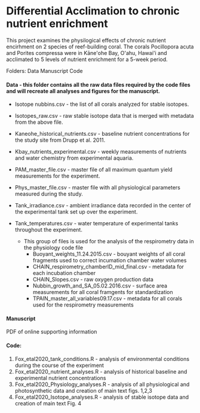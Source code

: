 # Differential Acclimation to chronic nutrient enrichment 

This project examines the physilogical effects of chronic nutrient encirhment on 2 species of reef-building coral. The corals Pocillopora acuta and Porites compressa were in Kāne'ohe Bay, O'ahu, Hawai'i and acclimated to 5 levels of nutrient enrichment for a 5-week period.

Folders:
Data
Manuscript
Code

#### Data - this folder contains all the raw data files required by the code files and will recreate all analyses and figures for the manuscript. 
* Isotope nubbins.csv - the list of all corals analyzed for stable isotopes.
* Isotopes_raw.csv - raw stable isotope data that is merged with metadata from the above file.
* Kaneohe_historical_nutrients.csv - baseline nutrient concentrations for the study site from Drupp et al. 2011.
* Kbay_nutrients_experimental.csv - weekly measurements of nutrients and water chemistry from experimental aquaria.
* PAM_master_file.csv - master file of all maximum quantum yield measurements for the experiment.
* Phys_master_file.csv - master file with all physiological parameters measured during the study.
* Tank_irradiance.csv - ambient irradiance data recorded in the center of the experimental tank set up over the experiment.
* Tank_temperatures.csv - water temperature of experimental tanks throughout the experiment.

    * This group of files is used for the analysis of the respirometry data in the physiology code file
        * Buoyant_weights_11.24.2015.csv - bouyant weights of all coral fragments used to correct incumation chamber water volumes
        * CHAIN_respirometry_chamberID_mid_final.csv - metadata for each incubation chamber 
        * CHAIN_Slopes.csv - raw oxygen production data
        * Nubbin_growth_and_SA_05.02.2016.csv - surface area measurements for all coral framgents for standardization
        * TPAIN_master_all_variables09.17.csv - metadata for all corals used for the respirometry measurements 


#### Manuscript
PDF of online supporting information

#### Code:
   1. Fox_etal2020_tank_conditions.R - analysis of environmental conditions during the course of the experiment
   2. Fox_etal2020_nutrient_analyses.R - analysis of historical baseline and experimental nutrient concentrations
   3. Fox_etal2020_Physiology_analyses.R - analysis of all physiological and photosynthetic data and creation of main text figs. 1,2,3
   4. Fox_etal2020_Isotope_analyses.R - analysis of stable isotope data and creation of main text Fig. 4

